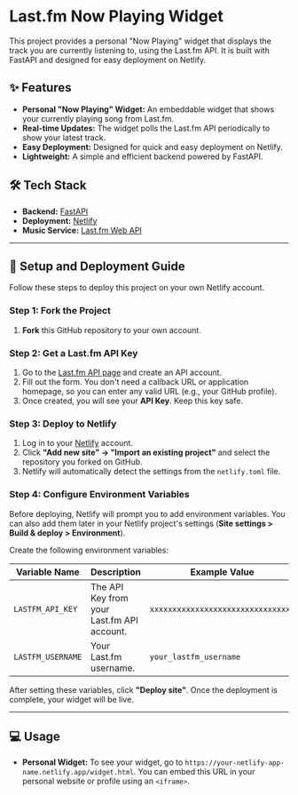 # Last.fm Now Playing Widget

This project provides a personal "Now Playing" widget that displays the track you are currently listening to, using the Last.fm API. It is built with FastAPI and designed for easy deployment on Netlify.

## ✨ Features

-   **Personal "Now Playing" Widget:** An embeddable widget that shows your currently playing song from Last.fm.
-   **Real-time Updates:** The widget polls the Last.fm API periodically to show your latest track.
-   **Easy Deployment:** Designed for quick and easy deployment on Netlify.
-   **Lightweight:** A simple and efficient backend powered by FastAPI.

## 🛠️ Tech Stack

-   **Backend:** [FastAPI](https://fastapi.tiangolo.com/)
-   **Deployment:** [Netlify](https://www.netlify.com/)
-   **Music Service:** [Last.fm Web API](https://www.last.fm/api)

---

## 🚀 Setup and Deployment Guide

Follow these steps to deploy this project on your own Netlify account.

### Step 1: Fork the Project

1.  **Fork** this GitHub repository to your own account.

### Step 2: Get a Last.fm API Key

1.  Go to the [Last.fm API page](https://www.last.fm/api/account/create) and create an API account.
2.  Fill out the form. You don't need a callback URL or application homepage, so you can enter any valid URL (e.g., your GitHub profile).
3.  Once created, you will see your **API Key**. Keep this key safe.

### Step 3: Deploy to Netlify

1.  Log in to your [Netlify](https://www.netlify.com/) account.
2.  Click **"Add new site" -> "Import an existing project"** and select the repository you forked on GitHub.
3.  Netlify will automatically detect the settings from the `netlify.toml` file.

### Step 4: Configure Environment Variables

Before deploying, Netlify will prompt you to add environment variables. You can also add them later in your Netlify project's settings (**Site settings > Build & deploy > Environment**).

Create the following environment variables:

| Variable Name     | Description                                | Example Value              |
| ----------------- | ------------------------------------------ | -------------------------- |
| `LASTFM_API_KEY`  | The API Key from your Last.fm API account. | `xxxxxxxxxxxxxxxxxxxxxxxxxxxxxxxx` |
| `LASTFM_USERNAME` | Your Last.fm username.                     | `your_lastfm_username`     |

After setting these variables, click **"Deploy site"**. Once the deployment is complete, your widget will be live.

---

## 💻 Usage

-   **Personal Widget:** To see your widget, go to `https://your-netlify-app-name.netlify.app/widget.html`. You can embed this URL in your personal website or profile using an `<iframe>`.